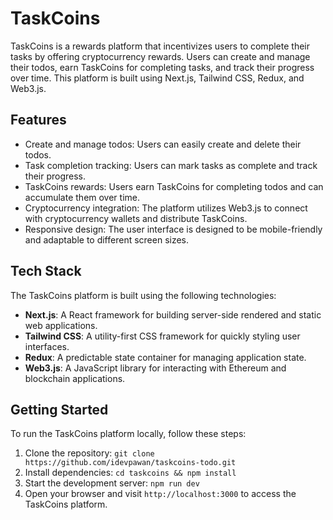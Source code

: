 # TaskCoins

TaskCoins is a rewards platform that incentivizes users to complete their tasks by offering cryptocurrency rewards. Users can create and manage their todos, earn TaskCoins for completing tasks, and track their progress over time. This platform is built using Next.js, Tailwind CSS, Redux, and Web3.js.

## Features

- Create and manage todos: Users can easily create and delete their todos.
- Task completion tracking: Users can mark tasks as complete and track their progress.
- TaskCoins rewards: Users earn TaskCoins for completing todos and can accumulate them over time.
- Cryptocurrency integration: The platform utilizes Web3.js to connect with cryptocurrency wallets and distribute TaskCoins.
- Responsive design: The user interface is designed to be mobile-friendly and adaptable to different screen sizes.

## Tech Stack

The TaskCoins platform is built using the following technologies:

- **Next.js**: A React framework for building server-side rendered and static web applications.
- **Tailwind CSS**: A utility-first CSS framework for quickly styling user interfaces.
- **Redux**: A predictable state container for managing application state.
- **Web3.js**: A JavaScript library for interacting with Ethereum and blockchain applications.

## Getting Started

To run the TaskCoins platform locally, follow these steps:

1. Clone the repository: `git clone https://github.com/idevpawan/taskcoins-todo.git`
2. Install dependencies: `cd taskcoins && npm install`
3. Start the development server: `npm run dev`
5. Open your browser and visit `http://localhost:3000` to access the TaskCoins platform.


